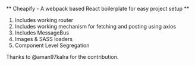 ** Cheapify - A webpack based React boilerplate for easy project setup **

1. Includes working router
2. Includes working mechanism for fetching and posting using axios
3. Includes MessageBus
4. Images & SASS loaders
5. Component Level Segregation

Thanks to @aman97kalra for the contribution.
